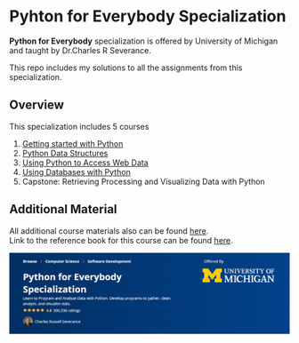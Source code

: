 # Pyhton for Everybody Specialization

**Python for Everybody** specialization is offered by University of Michigan and taught by Dr.Charles R Severance.   

This repo includes my solutions to all the assignments from this specialization.

## Overview

This specialization includes 5 courses

1. [Getting started with Python](https://github.com/JohnnysData/Pyhton-For-Everybody/tree/master/Course%201.%20Getting%20started%20with%20Python)
2. [Python Data Structures](https://github.com/JohnnysData/Pyhton-For-Everybody/tree/master/Course%202.%20Python%20Data%20Structures)
3. [Using Python to Access Web Data](https://github.com/JohnnysData/Pyhton-For-Everybody/tree/master/Course%203.%20Using%20Python%20to%20Access%20Web%20Data)
4. [Using Databases with Python](https://github.com/JohnnysData/Pyhton-For-Everybody/tree/master/Course%204.%20Using%20Databases%20with%20Python)
5. Capstone: Retrieving Processing and Visualizing Data with Python

## Additional Material

All additional course materials also can be found [here](https://www.py4e.com/).  
Link to the reference book for this course can be found [here](https://www.py4e.com/book).

![Screenshot](https://github.com/JohnnysData/Pyhton-For-Everybody/blob/master/image1.PNG)
